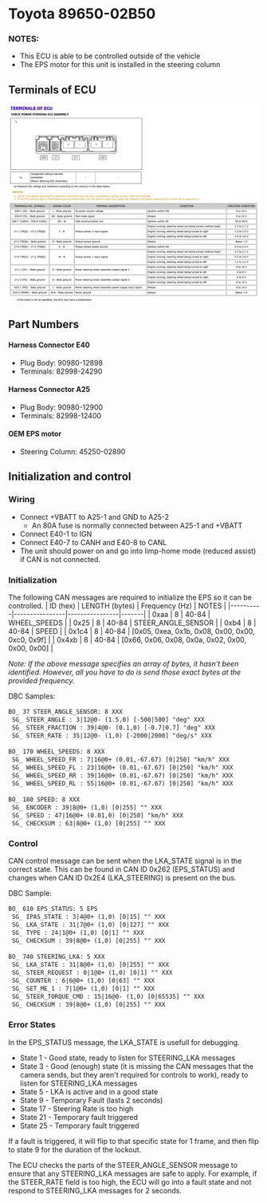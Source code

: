 # Toyota 89650-02B50

### NOTES:
- This ECU is able to be controlled outside of the vehicle
- The EPS motor for this unit is installed in the steering column

## Terminals of ECU
![image](TERMINALS_OF_ECU.png "ECU connections")

## Part Numbers
#### Harness Connector E40
- Plug Body: 90980-12898
- Terminals: 82998-24290

#### Harness Connector A25
- Plug Body: 90980-12900
- Terminals: 82998-12400

#### OEM EPS motor
- Steering Column: 45250-02890

## Initialization and control

### Wiring
- Connect +VBATT to A25-1 and GND to A25-2
  - An 80A fuse is normally connected between A25-1 and +VBATT
- Connect E40-1 to IGN
- Connect E40-7 to CANH and E40-8 to CANL
- The unit should power on and go into limp-home mode (reduced assist) if CAN is not connected.

### Initialization
The following CAN messages are required to initialize the EPS so it can be controlled.
| ID (hex) | LENGTH (bytes) | Frequency (Hz) | NOTES |
|----------|----------------|----------------|-------|
| 0xaa | 8 | 40-84 | WHEEL_SPEEDS |
| 0x25 | 8 | 40-84 | STEER_ANGLE_SENSOR |
| 0xb4 | 8 | 40-84 | SPEED |
| 0x1c4 | 8 | 40-84 | [0x05, 0xea, 0x1b, 0x08, 0x00, 0x00, 0xc0, 0x9f] |
| 0x4xb | 8 | 40-84 | [0x66, 0x06, 0x08, 0x0a, 0x02, 0x00, 0x00, 0x00] |

*Note: If the above message specifies an array of bytes, it hasn't been identified. However, all you have to do is send those exact bytes at the provided frequency.*

DBC Samples:
```
BO_ 37 STEER_ANGLE_SENSOR: 8 XXX
 SG_ STEER_ANGLE : 3|12@0- (1.5,0) [-500|500] "deg" XXX
 SG_ STEER_FRACTION : 39|4@0- (0.1,0) [-0.7|0.7] "deg" XXX
 SG_ STEER_RATE : 35|12@0- (1,0) [-2000|2000] "deg/s" XXX

BO_ 170 WHEEL_SPEEDS: 8 XXX
 SG_ WHEEL_SPEED_FR : 7|16@0+ (0.01,-67.67) [0|250] "km/h" XXX
 SG_ WHEEL_SPEED_FL : 23|16@0+ (0.01,-67.67) [0|250] "km/h" XXX
 SG_ WHEEL_SPEED_RR : 39|16@0+ (0.01,-67.67) [0|250] "km/h" XXX
 SG_ WHEEL_SPEED_RL : 55|16@0+ (0.01,-67.67) [0|250] "km/h" XXX

BO_ 180 SPEED: 8 XXX
 SG_ ENCODER : 39|8@0+ (1,0) [0|255] "" XXX
 SG_ SPEED : 47|16@0+ (0.01,0) [0|250] "km/h" XXX
 SG_ CHECKSUM : 63|8@0+ (1,0) [0|255] "" XXX
```


### Control
CAN control message can be sent when the LKA_STATE signal is in the correct state. This can be found in CAN ID 0x262 (EPS_STATUS) and changes when CAN ID 0x2E4 (LKA_STEERING) is present on the bus.

DBC Sample:
```
BO_ 610 EPS_STATUS: 5 EPS
 SG_ IPAS_STATE : 3|4@0+ (1,0) [0|15] "" XXX
 SG_ LKA_STATE : 31|7@0+ (1,0) [0|127] "" XXX
 SG_ TYPE : 24|1@0+ (1,0) [0|1] "" XXX
 SG_ CHECKSUM : 39|8@0+ (1,0) [0|255] "" XXX

BO_ 740 STEERING_LKA: 5 XXX
 SG_ LKA_STATE : 31|8@0+ (1,0) [0|255] "" XXX
 SG_ STEER_REQUEST : 0|1@0+ (1,0) [0|1] "" XXX
 SG_ COUNTER : 6|6@0+ (1,0) [0|63] "" XXX
 SG_ SET_ME_1 : 7|1@0+ (1,0) [0|1] "" XXX
 SG_ STEER_TORQUE_CMD : 15|16@0- (1,0) [0|65535] "" XXX
 SG_ CHECKSUM : 39|8@0+ (1,0) [0|255] "" XXX
 ```

### Error States
In the EPS_STATUS message, the LKA_STATE is usefull for debugging. 
- State 1 - Good state, ready to listen for STEERING_LKA messages
- State 3 - Good (enough) state (it is missing the CAN messages that the camera sends, but they aren't required for controls to work), ready to listen for STEERING_LKA messages
- State 5 - LKA is active and in a good state
- State 9 - Temporary Fault (lasts 2 seconds)
- State 17 - Steering Rate is too high
- State 21 - Temporary fault triggered
- State 25 - Temporary fault triggered

If a fault is triggered, it will flip to that specific state for 1 frame, and then flip to state 9 for the duration of the lockout.

The ECU checks the parts of the STEER_ANGLE_SENSOR message to ensure that any STEERING_LKA messages are safe to apply. For example, if the STEER_RATE field is too high, the ECU will go into a fault state and not respond to STEERING_LKA messages for 2 seconds.

